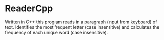 # ReaderCpp
Written in C++ this program reads in a paragraph (input from keyboard) of text. Identifies the most frequent letter (case insensitive) and calculates the frequency of each unique word (case insensitive).
